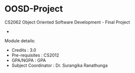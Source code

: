# OOSD-Project
CS2062 Object Oriented Software Development - Final Project

-
Module details:
- Credits : 3.0
- Pre-requisites : CS2012
- GPA/NGPA : GPA
- Subject Coordinator : Dr. Surangika Ranathunga
